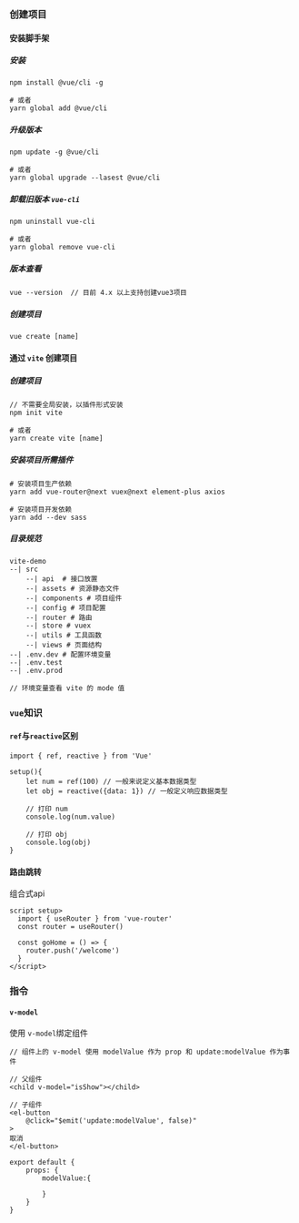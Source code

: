 ### 创建项目

#### 安装脚手架

##### 安装

```shell
npm install @vue/cli -g

# 或者
yarn global add @vue/cli
```

##### 升级版本

```shell
npm update -g @vue/cli

# 或者
yarn global upgrade --lasest @vue/cli
```

##### 卸载旧版本 `vue-cli`

```shell
npm uninstall vue-cli

# 或者
yarn global remove vue-cli
```

##### 版本查看

```
vue --version  // 目前 4.x 以上支持创建vue3项目
```

##### 创建项目

```
vue create [name]
```

#### 通过 `vite` 创建项目

##### 创建项目

```shell
// 不需要全局安装，以插件形式安装
npm init vite

# 或者
yarn create vite [name]
```

##### 安装项目所需插件

```shell
# 安装项目生产依赖
yarn add vue-router@next vuex@next element-plus axios

# 安装项目开发依赖
yarn add --dev sass 
```

##### 目录规范

```
vite-demo
--| src
	--| api  # 接口放置
	--| assets # 资源静态文件
	--| components # 项目组件
	--| config # 项目配置
	--| router # 路由
	--| store # vuex
	--| utils # 工具函数
	--| views # 页面结构
--| .env.dev # 配置环境变量
--| .env.test
--| .env.prod

// 环境变量查看 vite 的 mode 值
```

### `vue`知识

#### `ref`与`reactive`区别

```
import { ref, reactive } from 'Vue'

setup(){
	let num = ref(100) // 一般来说定义基本数据类型
	let obj = reactive({data: 1}) // 一般定义响应数据类型
	
	// 打印 num
	console.log(num.value)
	
	// 打印 obj
	console.log(obj)
}
```

#### 路由跳转

组合式api

```
script setup>
  import { useRouter } from 'vue-router'
  const router = useRouter()
  
  const goHome = () => {
    router.push('/welcome')
  }
</script>
```

### 

### 指令

#### `v-model`

使用 `v-model`绑定组件

```
// 组件上的 v-model 使用 modelValue 作为 prop 和 update:modelValue 作为事件

// 父组件
<child v-model="isShow"></child>

// 子组件
<el-button 
	@click="$emit('update:modelValue', false)"
>
取消
</el-button>

export default {
	props: {
		modelValue:{
			
		}
	}
}
```

